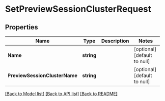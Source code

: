 # SetPreviewSessionClusterRequest

## Properties
Name | Type | Description | Notes
------------ | ------------- | ------------- | -------------
**Name** | **string** |  | [optional] [default to null]
**PreviewSessionClusterName** | **string** |  | [optional] [default to null]

[[Back to Model list]](../README.md#documentation-for-models) [[Back to API list]](../README.md#documentation-for-api-endpoints) [[Back to README]](../README.md)


